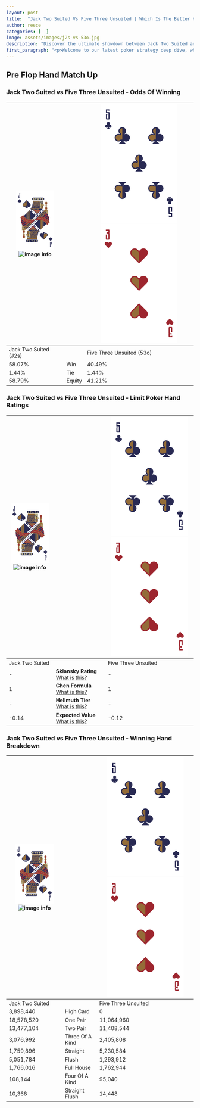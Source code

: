 ```yaml
---
layout: post
title:  "Jack Two Suited Vs Five Three Unsuited | Which Is The Better Hand In Poker? A Complete Guide"
author: reece
categories: [  ]
image: assets/images/j2s-vs-53o.jpg
description: "Discover the ultimate showdown between Jack Two Suited and Five Three Unsuited in poker! Uncover the odds, strategies, and scenarios where one hand triumphs over the other. Get ready to up your poker game with this thrilling analysis."
first_paragraph: "<p>Welcome to our latest poker strategy deep dive, where we're pitting two distinct hands against each other in a high-stakes showdown: Jack Two Suited vs Five Three Unsuited.</p><p>In the dynamic world of poker, every decision counts, and knowing which hand holds the upper hand is key to your success at the table.</p><p>In this article, we'll dissect these two hands, explore the scenarios where one dominates the other, and equip you with the knowledge to make strategic choices that can tip the odds in your favor.</p><p>Get ready to unravel the intriguing dynamics of these poker hands and elevate your game to new heights.</p>"
---
```




[comment]: # (sp0)

## Pre Flop Hand Match Up

<div class="table hand-ratings" markdown="1"> 



### Jack Two Suited vs Five Three Unsuited - Odds Of Winning


    
| ![image info](assets/images/hand1/J.png) ![image info](assets/images/hand1/2s.png) |  | ![image info](assets/images/hand2/5.png) ![image info](assets/images/hand2/3o.png) |
| -------- | -------- | -------- |
| Jack Two Suited (J2s) |  | Five Three Unsuited (53o) |
| 58.07% | Win | 40.49% |
| 1.44% | Tie | 1.44% |
| 58.79% | Equity | 41.21% |




[comment]: # (sp1)



### Jack Two Suited vs Five Three Unsuited - Limit Poker Hand Ratings


    
| ![image info](assets/images/hand1/J.png) ![image info](assets/images/hand1/2s.png) |  | ![image info](assets/images/hand2/5.png) ![image info](assets/images/hand2/3o.png) |
| -------- | -------- | -------- |
| Jack Two Suited |  | Five Three Unsuited |
| - | **Sklansky Rating** [What is this?](/sklansky-rating-explained) | - |
| 1 | **Chen Formula** [What is this?](/chen-formula-explained) | 1 |
| - | **Hellmuth Tier** [What is this?](/Hellmuth-tier-explained) | - |
| -0.14 | **Expected Value** [What is this?](/expected-value-explained) | -0.12 |




[comment]: # (sp2)



### Jack Two Suited vs Five Three Unsuited - Winning Hand Breakdown


    
| ![image info](assets/images/hand1/J.png) ![image info](assets/images/hand1/2s.png) |  | ![image info](assets/images/hand2/5.png) ![image info](assets/images/hand2/3o.png) |
| -------- | -------- | -------- |
| Jack Two Suited |  | Five Three Unsuited |
| 3,898,440 | High Card | 0 |
| 18,578,520 | One Pair | 11,064,960 |
| 13,477,104 | Two Pair | 11,408,544 |
| 3,076,992 | Three Of A Kind | 2,405,808 |
| 1,759,896 | Straight | 5,230,584 |
| 5,051,784 | Flush | 1,293,912 |
| 1,766,016 | Full House | 1,762,944 |
| 108,144 | Four Of A Kind | 95,040 |
| 10,368 | Straight Flush | 14,448 |




[comment]: # (sp3)



</div>

[comment]: # (sp4)



[comment]: # (sp5)

